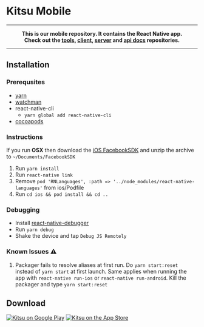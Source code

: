 # Kitsu Mobile

---
**<p align="center">This is our mobile repository. It contains the React Native app.<br />Check out the [tools], [client], [server] and [api docs] repositories.</p>**

[tools]:https://github.com/hummingbird-me/kitsu-tools
[client]:https://github.com/hummingbird-me/hummingbird-client
[server]:https://github.com/hummingbird-me/kitsu-server
[api docs]:https://github.com/hummingbird-me/api-docs

---

## Installation

### Prerequsites
- [yarn](https://yarnpkg.com/lang/en/docs/install/)
- [watchman](https://facebook.github.io/watchman/docs/install.html)
- react-native-cli
    - `yarn global add react-native-cli`
- [cocoapods](https://guides.cocoapods.org/using/getting-started.html)

### Instructions
If you run **OSX** then download the [iOS FacebookSDK](https://developers.facebook.com/docs/ios/getting-started/#download) and unzip the archive to `~/Documents/FacebookSDK`

1. Run `yarn install`
2. Run `react-native link`
3. Remove `pod 'RNLanguages', :path => '../node_modules/react-native-languages'` from ios/Podfile
4. Run `cd ios && pod install && cd ..` 

### Debugging
- Install [react-native-debugger](https://github.com/jhen0409/react-native-debugger/releases)
- Run `yarn debug`
- Shake the device and tap `Debug JS Remotely`

### Known Issues :warning:
1. Packager fails to resolve aliases at first run. Do `yarn start:reset` instead of `yarn start` at first launch. Same applies when running the app with `react-native run-ios` or `react-native run-android`. Kill the packager and type `yarn start:reset`

## Download

<a href="https://play.google.com/store/apps/details?id=com.everfox.animetrackerandroid&utm_source=github&utm_campaign=kitsu-mobile"><img src="https://i.imgur.com/HqUNEEU.png" alt="Kitsu on Google Play"></a>
<a href="https://itunes.apple.com/us/app/kitsu-anime/id590452826?mt=8&utm_source=github&utm_campaign=kitsu-mobile"><img src="https://devimages-cdn.apple.com/app-store/marketing/guidelines/images/badge-download-on-the-app-store.svg" alt="Kitsu on the App Store"></a>
